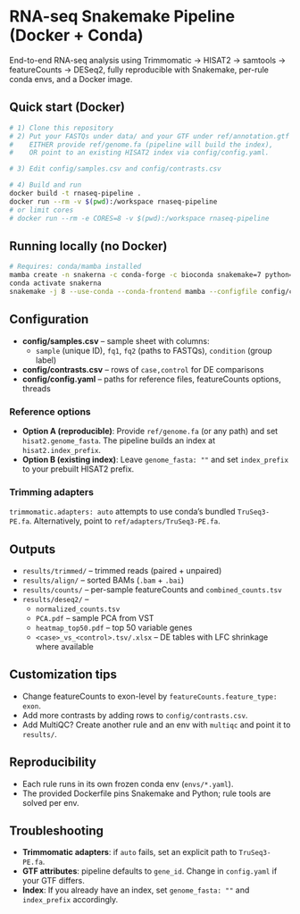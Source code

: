 # RNA-seq Snakemake Pipeline (Docker + Conda)

End-to-end RNA-seq analysis using Trimmomatic → HISAT2 → samtools → featureCounts → DESeq2, fully reproducible with Snakemake, per-rule conda envs, and a Docker image.

## Quick start (Docker)

```bash
# 1) Clone this repository
# 2) Put your FASTQs under data/ and your GTF under ref/annotation.gtf
#    EITHER provide ref/genome.fa (pipeline will build the index),
#    OR point to an existing HISAT2 index via config/config.yaml.

# 3) Edit config/samples.csv and config/contrasts.csv

# 4) Build and run
docker build -t rnaseq-pipeline .
docker run --rm -v $(pwd):/workspace rnaseq-pipeline
# or limit cores
# docker run --rm -e CORES=8 -v $(pwd):/workspace rnaseq-pipeline
```

## Running locally (no Docker)

```bash
# Requires: conda/mamba installed
mamba create -n snakerna -c conda-forge -c bioconda snakemake=7 python=3.11 -y
conda activate snakerna
snakemake -j 8 --use-conda --conda-frontend mamba --configfile config/config.yaml
```

## Configuration

- **config/samples.csv** – sample sheet with columns:
  - `sample` (unique ID), `fq1`, `fq2` (paths to FASTQs), `condition` (group label)
- **config/contrasts.csv** – rows of `case,control` for DE comparisons
- **config/config.yaml** – paths for reference files, featureCounts options, threads

### Reference options
- **Option A (reproducible)**: Provide `ref/genome.fa` (or any path) and set `hisat2.genome_fasta`. The pipeline builds an index at `hisat2.index_prefix`.
- **Option B (existing index)**: Leave `genome_fasta: ""` and set `index_prefix` to your prebuilt HISAT2 prefix.

### Trimming adapters
`trimmomatic.adapters: auto` attempts to use conda’s bundled `TruSeq3-PE.fa`. Alternatively, point to `ref/adapters/TruSeq3-PE.fa`.

## Outputs
- `results/trimmed/` – trimmed reads (paired + unpaired)
- `results/align/` – sorted BAMs (`.bam` + `.bai`)
- `results/counts/` – per-sample featureCounts and `combined_counts.tsv`
- `results/deseq2/` –
  - `normalized_counts.tsv`
  - `PCA.pdf` – sample PCA from VST
  - `heatmap_top50.pdf` – top 50 variable genes
  - `<case>_vs_<control>.tsv/.xlsx` – DE tables with LFC shrinkage where available

## Customization tips
- Change featureCounts to exon-level by `featureCounts.feature_type: exon`.
- Add more contrasts by adding rows to `config/contrasts.csv`.
- Add MultiQC? Create another rule and an env with `multiqc` and point it to `results/`.

## Reproducibility
- Each rule runs in its own frozen conda env (`envs/*.yaml`).
- The provided Dockerfile pins Snakemake and Python; rule tools are solved per env.

## Troubleshooting
- **Trimmomatic adapters**: if `auto` fails, set an explicit path to `TruSeq3-PE.fa`.
- **GTF attributes**: pipeline defaults to `gene_id`. Change in `config.yaml` if your GTF differs.
- **Index**: If you already have an index, set `genome_fasta: ""` and `index_prefix` accordingly.